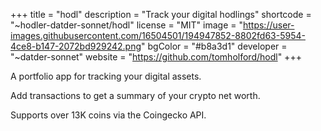 +++
title = "hodl"
description = "Track your digital hodlings"
shortcode = "~hodler-datder-sonnet/hodl"
license = "MIT"
image = "https://user-images.githubusercontent.com/16504501/194947852-8802fd63-5954-4ce8-b147-2072bd929242.png"
bgColor = "#b8a3d1"
developer = "~datder-sonnet"
website = "https://github.com/tomholford/hodl"
+++

A portfolio app for tracking your digital assets.

Add transactions to get a summary of your crypto net worth.

Supports over 13K coins via the Coingecko API.
